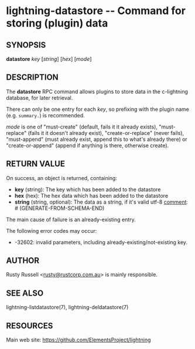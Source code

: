 lightning-datastore -- Command for storing (plugin) data
========================================================

SYNOPSIS
--------

**datastore** *key* [*string*] [*hex*] [*mode*]

DESCRIPTION
-----------

The **datastore** RPC command allows plugins to store data in the
c-lightning database, for later retrieval.

There can only be one entry for each *key*, so prefixing with the
plugin name (e.g. `summary.`) is recommended.

*mode* is one of "must-create" (default, fails it it already exists),
"must-replace" (fails it it doesn't already exist),
"create-or-replace" (never fails), "must-append" (must already exist,
append this to what's already there) or "create-or-append" (append if
anything is there, otherwise create).

RETURN VALUE
------------

[comment]: # (GENERATE-FROM-SCHEMA-START)
On success, an object is returned, containing:
- **key** (string): The key which has been added to the datastore
- **hex** (hex): The hex data which has been added to the datastore
- **string** (string, optional): The data as a string, if it's valid utf-8
[comment]: # (GENERATE-FROM-SCHEMA-END)

The main cause of failure is an already-existing entry.

The following error codes may occur:
- -32602: invalid parameters, including already-existing/not-existing key.

AUTHOR
------

Rusty Russell <<rusty@rustcorp.com.au>> is mainly responsible.

SEE ALSO
--------

lightning-listdatastore(7), lightning-deldatastore(7)

RESOURCES
---------

Main web site: <https://github.com/ElementsProject/lightning>

[comment]: # ( SHA256STAMP:5eda4592b0a5e893853ea15ce7e800bb94e3a26ebd932507c2a55890f56fee14)
